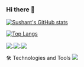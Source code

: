 ### Hi there 👋

[![Sushant's GitHub stats](https://github-readme-stats.vercel.app/api?username=sushantgwr87&hide=contribs,prs,issues&show_icons=true&theme=midnight-purple)](https://github.com/sushantgwr87)

<!-- [![Readme Card](https://github-readme-stats.vercel.app/api/pin/?username=sushantgwr87&repo=portfolio&theme=midnight-purple)](https://github.com/sushantgwr87/portfolio) -->

[![Top Langs](https://github-readme-stats.vercel.app/api/top-langs/?username=sushantgwr87&theme=midnight-purple)](https://github.com/sushantgwr87)

<a href="https://github.com/sushantgwr87/Inked-Diary">
  <img align="center" src="https://github-readme-stats.vercel.app/api/pin/?username=sushantgwr87&repo=Inked-Diary&theme=midnight-purple" />
</a>
<a href="https://github.com/sushantgwr87/Clock-Timer">
  <img align="center" src="https://github-readme-stats.vercel.app/api/pin/?username=sushantgwr87&repo=Clock-Timer&theme=midnight-purple" />
</a>
<a href="https://github.com/sushantgwr87/portfolio">
  <img align="center" src="https://github-readme-stats.vercel.app/api/pin/?username=sushantgwr87&repo=portfolio&theme=midnight-purple" />
</a>

🛠️ Technologies and Tools
![](https://img.shields.io/badge/Code-JavaScript-informational?style=flat&logo=javascript&logoColor=yellow&color=2bbc8a)
